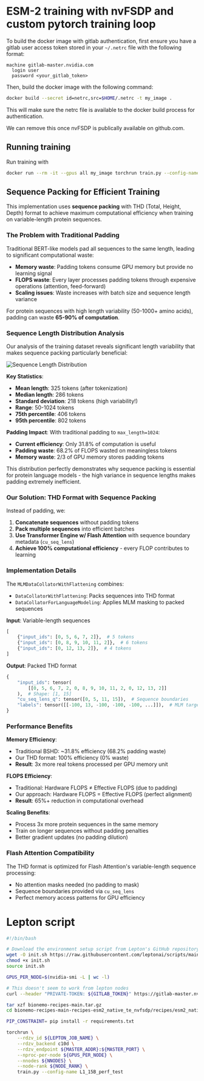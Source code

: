# ESM-2 training with nvFSDP and custom pytorch training loop

To build the docker image with gitlab authentication, first ensure you have a gitlab user access
token stored in your `~/.netrc` file with the following format:

```
machine gitlab-master.nvidia.com
  login user
  password <your_gitlab_token>
```

Then, build the docker image with the following command:

```bash
docker build --secret id=netrc,src=$HOME/.netrc -t my_image .
```

This will make sure the netrc file is available to the docker build process for authentication.

We can remove this once nvFSDP is publically available on github.com.

## Running training

Run training with

```bash
docker run --rm -it --gpus all my_image torchrun train.py --config-name L0_sanity
```

## Sequence Packing for Efficient Training

This implementation uses **sequence packing** with THD (Total, Height, Depth) format to achieve maximum computational efficiency when training on variable-length protein sequences.

### The Problem with Traditional Padding

Traditional BERT-like models pad all sequences to the same length, leading to significant computational waste:

- **Memory waste**: Padding tokens consume GPU memory but provide no learning signal
- **FLOPS waste**: Every layer processes padding tokens through expensive operations (attention, feed-forward)
- **Scaling issues**: Waste increases with batch size and sequence length variance

For protein sequences with high length variability (50-1000+ amino acids), padding can waste **65-90% of computation**.

### Sequence Length Distribution Analysis

Our analysis of the training dataset reveals significant length variability that makes sequence packing particularly beneficial:

![Sequence Length Distribution](sequence_length_distribution.png)

**Key Statistics**:

- **Mean length**: 325 tokens (after tokenization)
- **Median length**: 286 tokens
- **Standard deviation**: 218 tokens (high variability!)
- **Range**: 50-1024 tokens
- **75th percentile**: 406 tokens
- **95th percentile**: 802 tokens

**Padding Impact**:
With traditional padding to `max_length=1024`:

- **Current efficiency**: Only 31.8% of computation is useful
- **Padding waste**: 68.2% of FLOPS wasted on meaningless tokens
- **Memory waste**: 2/3 of GPU memory stores padding tokens

This distribution perfectly demonstrates why sequence packing is essential for protein language models - the high variance in sequence lengths makes padding extremely inefficient.

### Our Solution: THD Format with Sequence Packing

Instead of padding, we:

1. **Concatenate sequences** without padding tokens
2. **Pack multiple sequences** into efficient batches
3. **Use Transformer Engine w/ Flash Attention** with sequence boundary metadata (`cu_seq_lens`)
4. **Achieve 100% computational efficiency** - every FLOP contributes to learning

### Implementation Details

The `MLMDataCollatorWithFlattening` combines:

- `DataCollatorWithFlattening`: Packs sequences into THD format
- `DataCollatorForLanguageModeling`: Applies MLM masking to packed sequences

**Input**: Variable-length sequences

```python
[
    {"input_ids": [0, 5, 6, 7, 2]},  # 5 tokens
    {"input_ids": [0, 8, 9, 10, 11, 2]},  # 6 tokens
    {"input_ids": [0, 12, 13, 2]},  # 4 tokens
]
```

**Output**: Packed THD format

```python
{
    "input_ids": tensor(
        [[0, 5, 6, 7, 2, 0, 8, 9, 10, 11, 2, 0, 12, 13, 2]]
    ),  # Shape: [1, 15]
    "cu_seq_lens_q": tensor([0, 5, 11, 15]),  # Sequence boundaries
    "labels": tensor([[-100, 13, -100, -100, -100, ...]]),  # MLM targets
}
```

### Performance Benefits

**Memory Efficiency**:

- Traditional BSHD: ~31.8% efficiency (68.2% padding waste)
- Our THD format: 100% efficiency (0% waste)
- **Result**: 3x more real tokens processed per GPU memory unit

**FLOPS Efficiency**:

- Traditional: Hardware FLOPS ≠ Effective FLOPS (due to padding)
- Our approach: Hardware FLOPS = Effective FLOPS (perfect alignment)
- **Result**: 65%+ reduction in computational overhead

**Scaling Benefits**:

- Process 3x more protein sequences in the same memory
- Train on longer sequences without padding penalties
- Better gradient updates (no padding dilution)

### Flash Attention Compatibility

The THD format is optimized for Flash Attention's variable-length sequence processing:

- No attention masks needed (no padding to mask)
- Sequence boundaries provided via `cu_seq_lens`
- Perfect memory access patterns for GPU efficiency

# Lepton script

```bash
#!/bin/bash

# Download the environment setup script from Lepton's GitHub repository, make it executable, and source it to initialize the environment variables.
wget -O init.sh https://raw.githubusercontent.com/leptonai/scripts/main/lepton_env_to_pytorch.sh
chmod +x init.sh
source init.sh

GPUS_PER_NODE=$(nvidia-smi -L | wc -l)

# This doesn't seem to work from lepton nodes
curl --header "PRIVATE-TOKEN: ${GITLAB_TOKEN}" https://gitlab-master.nvidia.com/clara-discovery/bionemo-recipes/-/archive/main/bionemo-recipes-main.tar.gz\?path\=recipes/esm2_native_te_nvfsdp --output bionemo-recipes-main.tar.gz

tar xzf bionemo-recipes-main.tar.gz
cd bionemo-recipes-main-recipes-esm2_native_te_nvfsdp/recipes/esm2_native_te_nvfsdp/

PIP_CONSTRAINT= pip install -r requirements.txt

torchrun \
    --rdzv_id ${LEPTON_JOB_NAME} \
    --rdzv_backend c10d \
    --rdzv_endpoint ${MASTER_ADDR}:${MASTER_PORT} \
    --nproc-per-node ${GPUS_PER_NODE} \
    --nnodes ${NNODES} \
    --node-rank ${NODE_RANK} \
    train.py --config-name L1_15B_perf_test
```
